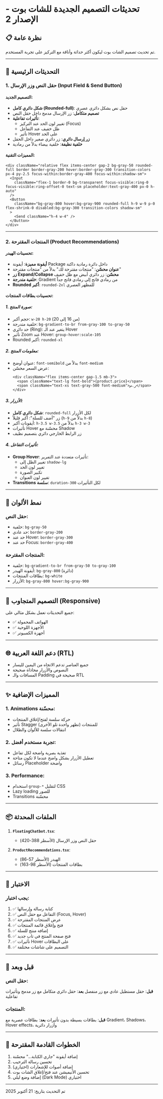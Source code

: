 # تحديثات التصميم الجديدة للشات بوت - الإصدار 2

## 📋 نظرة عامة
تم تحديث تصميم الشات بوت ليكون أكثر حداثة وأناقة مع التركيز على تجربة المستخدم.

---

## 🎨 التحديثات الرئيسية

### 1. حقل النص وزر الإرسال (Input Field & Send Button)

#### التصميم الجديد:
- **شكل دائري كامل (Rounded-full)**: حقل نص بشكل دائري عصري
- **تصميم متكامل**: زر الإرسال مدمج داخل حقل النص
- **تأثيرات تفاعلية**:
  - تغيير لون الحد عند التركيز (Focus)
  - ظل خفيف عند التفاعل
  - تأثير Hover على الحد
- **زر إرسال دائري**: زر دائري صغير داخل الحقل
- **خلفية نظيفة**: خلفية بيضاء بدلاً من رمادية

#### المميزات التقنية:
```tsx
<div className="relative flex items-center gap-2 bg-gray-50 rounded-full border border-gray-200 hover:border-gray-300 transition-colors px-4 py-2.5 focus-within:border-gray-400 focus-within:shadow-sm">
  <Input
    className="flex-1 border-0 bg-transparent focus-visible:ring-0 focus-visible:ring-offset-0 text-sm placeholder:text-gray-400 px-0 h-auto"
  />
  <Button
    className="bg-gray-800 hover:bg-gray-900 rounded-full h-9 w-9 p-0 flex-shrink-0 disabled:bg-gray-300 transition-colors shadow-sm"
  >
    <Send className="h-4 w-4" />
  </Button>
</div>
```

---

### 2. المنتجات المقترحة (Product Recommendations)

#### تحسينات الهيدر:
- **أيقونة مميزة**: أيقونة Package داخل دائرة رمادية داكنة
- **عنوان محسّن**: "منتجات مقترحة لك" بدلاً من "منتجات مقترحة"
- **زر Expand/Collapse محسّن**: زر دائري أبيض مع ظل خفيف
- **خلفية متدرجة**: Gradient من رمادي فاتح إلى رمادي فاتح جداً
- **Rounded أكبر**: `rounded-2xl` للمظهر العصري

#### تحسينات بطاقات المنتجات:

##### 1. **صورة المنتج**:
- حجم أكبر: `w-20 h-20` (من 16 إلى 20)
- خلفية متدرجة: `bg-gradient-to-br from-gray-100 to-gray-50`
- حد دائري (Ring): يتغير عند الـ Hover
- تأثير Zoom عند Hover: `group-hover:scale-105`
- Rounded أكبر: `rounded-xl`

##### 2. **معلومات المنتج**:
- عنوان أوضح: `font-semibold` بدلاً من `font-medium`
- عرض السعر محسّن:
  ```tsx
  <div className="flex items-center gap-1.5 mb-3">
    <span className="text-lg font-bold">{product.price}</span>
    <span className="text-xs text-gray-500 font-medium">ر.س</span>
  </div>
  ```

##### 3. **الأزرار**:
- **شكل دائري كامل**: `rounded-full` لكل الأزرار
- زر "أضف للسلة": أكبر قليلاً (`h-9` بدلاً من `h-8`)
- أيقونات أكبر: `h-3.5 w-3.5` بدلاً من `h-3 w-3`
- تأثيرات Hover محسّنة مع Shadow
- زر الرابط الخارجي دائري بتصميم نظيف

##### 4. **تأثيرات التفاعل**:
- **Group Hover**: تأثيرات متعددة عند التمرير:
  - تغيير الظل إلى `shadow-lg`
  - تغيير لون الحد
  - تكبير الصورة
  - تغيير لون العنوان
- **Transitions سلسة**: `duration-300` لكل التأثيرات

---

## 🎯 نمط الألوان

### حقل النص:
- خلفية: `bg-gray-50`
- حد عادي: `border-gray-200`
- حد عند Hover: `border-gray-300`
- حد عند Focus: `border-gray-400`

### المنتجات المقترحة:
- خلفية: `bg-gradient-to-br from-gray-50 to-gray-100`
- أيقونة الهيدر: `bg-gray-800` (دائرة)
- بطاقات المنتجات: `bg-white`
- الأزرار: `bg-gray-800 hover:bg-gray-900`

---

## 📱 التصميم المتجاوب (Responsive)

جميع التحديثات تعمل بشكل مثالي على:
- ✅ الهواتف المحمولة
- ✅ الأجهزة اللوحية
- ✅ أجهزة الكمبيوتر

---

## 🌐 دعم اللغة العربية (RTL)

- جميع العناصر تدعم الاتجاه من اليمين لليسار
- النصوص والأزرار محاذاة صحيحة
- المسافات والـ Padding صحيحة في RTL

---

## ✨ المميزات الإضافية

### 1. **Animations محسّنة**:
- حركة سلسة لفتح/إغلاق المنتجات
- تأثير Stagger للمنتجات (تظهر واحدة تلو الأخرى)
- انتقالات سلسة للألوان والظلال

### 2. **تجربة مستخدم أفضل**:
- تغذية بصرية واضحة لكل تفاعل
- تعطيل الأزرار بشكل واضح عندما لا تكون متاحة
- رسائل Placeholder واضحة

### 3. **Performance**:
- استخدام `group-*` لتقليل CSS
- Lazy loading للصور
- Transitions محسّنة

---

## 📦 الملفات المحدثة

1. **`FloatingChatbot.tsx`**:
   - حقل النص وزر الإرسال (الأسطر 388-420)

2. **`ProductRecommendations.tsx`**:
   - الهيدر (الأسطر 57-86)
   - بطاقات المنتجات (الأسطر 98-163)

---

## 🧪 الاختبار

### يجب اختبار:
1. ✅ كتابة رسالة وإرسالها
2. ✅ التفاعل مع حقل النص (Focus, Hover)
3. ✅ عرض المنتجات المقترحة
4. ✅ فتح وإغلاق قائمة المنتجات
5. ✅ إضافة منتج للسلة
6. ✅ فتح صفحة المنتج في تاب جديد
7. ✅ تأثيرات Hover على البطاقات
8. ✅ التصميم على شاشات مختلفة

---

## 🎨 قبل وبعد

### حقل النص:
**قبل**: حقل مستطيل عادي مع زر منفصل
**بعد**: حقل دائري متكامل مع زر مدمج وتأثيرات تفاعلية

### المنتجات:
**قبل**: بطاقات بسيطة بدون تأثيرات
**بعد**: بطاقات عصرية مع Gradient، Shadows، Hover effects، وأزرار دائرية

---

## 🚀 الخطوات القادمة المقترحة

1. إضافة أيقونة "جاري الكتابة..." محسّنة
2. تحسين رسالة الترحيب
3. إضافة أصوات للإشعارات (اختياري)
4. تحسين الأنيميشن عند فتح/إغلاق الشات بوت
5. إضافة وضع ليلي (Dark Mode) اختياري

---

تم التحديث بتاريخ: 21 أكتوبر 2025

